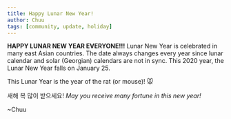 ```yaml
---
title: Happy Lunar New Year!
author: Chuu
tags: [community, update, holiday]
---
```


**HAPPY LUNAR NEW YEAR EVERYONE!!!**
Lunar New Year is celebrated in many east Asian countries.  The date always changes every year since lunar calendar and solar (Georgian) calendars are not in sync.  This 2020 year, the Lunar New Year falls on January 25.

This Lunar Year is the year of the rat (or mouse)! 🐭

새해 복 많이 받으세요!
_May you receive many fortune in this new year!_

~Chuu